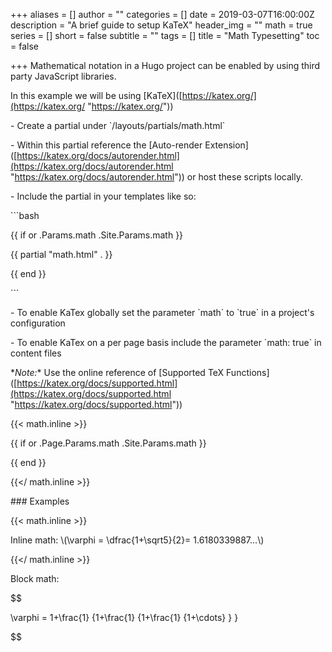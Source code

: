 +++
aliases = []
author = ""
categories = []
date = 2019-03-07T16:00:00Z
description = "A brief guide to setup KaTeX"
header_img = ""
math = true
series = []
short = false
subtitle = ""
tags = []
title = "Math Typesetting"
toc = false

+++
Mathematical notation in a Hugo project can be enabled by using third party JavaScript libraries.

<!--more-->

In this example we will be using \[KaTeX\]([https://katex.org/](https://katex.org/ "https://katex.org/"))

\- Create a partial under \`/layouts/partials/math.html\`

\- Within this partial reference the \[Auto-render Extension\]([https://katex.org/docs/autorender.html](https://katex.org/docs/autorender.html "https://katex.org/docs/autorender.html")) or host these scripts locally.

\- Include the partial in your templates like so:  

\`\`\`bash

{{ if or .Params.math .Site.Params.math }}

{{ partial "math.html" . }}

{{ end }}

\`\`\`

\- To enable KaTex globally set the parameter \`math\` to \`true\` in a project's configuration

\- To enable KaTex on a per page basis include the parameter \`math: true\` in content files

\**Note:** Use the online reference of \[Supported TeX Functions\]([https://katex.org/docs/supported.html](https://katex.org/docs/supported.html "https://katex.org/docs/supported.html"))

{{< math.inline >}}

{{ if or .Page.Params.math .Site.Params.math }}

<!-- KaTeX -->

<link rel="stylesheet" href="[https://cdn.jsdelivr.net/npm/katex@0.11.1/dist/katex.min.css](https://cdn.jsdelivr.net/npm/katex@0.11.1/dist/katex.min.css "https://cdn.jsdelivr.net/npm/katex@0.11.1/dist/katex.min.css")" integrity="sha384-zB1R0rpPzHqg7Kpt0Aljp8JPLqbXI3bhnPWROx27a9N0Ll6ZP/+DiW/UqRcLbRjq" crossorigin="anonymous">

<script defer src="[https://cdn.jsdelivr.net/npm/katex@0.11.1/dist/katex.min.js](https://cdn.jsdelivr.net/npm/katex@0.11.1/dist/katex.min.js "https://cdn.jsdelivr.net/npm/katex@0.11.1/dist/katex.min.js")" integrity="sha384-y23I5Q6l+B6vatafAwxRu/0oK/79VlbSz7Q9aiSZUvyWYIYsd+qj+o24G5ZU2zJz" crossorigin="anonymous"></script>

<script defer src="[https://cdn.jsdelivr.net/npm/katex@0.11.1/dist/contrib/auto-render.min.js](https://cdn.jsdelivr.net/npm/katex@0.11.1/dist/contrib/auto-render.min.js "https://cdn.jsdelivr.net/npm/katex@0.11.1/dist/contrib/auto-render.min.js")" integrity="sha384-kWPLUVMOks5AQFrykwIup5lo0m3iMkkHrD0uJ4H5cjeGihAutqP0yW0J6dpFiVkI" crossorigin="anonymous" onload="renderMathInElement(document.body);"></script>

{{ end }}

{{</ math.inline >}}

\### Examples

{{< math.inline >}}

<p>

Inline math: \\(\\varphi = \\dfrac{1+\\sqrt5}{2}= 1.6180339887…\\)

</p>

{{</ math.inline >}}

Block math:

$$

 \\varphi = 1+\\frac{1} {1+\\frac{1} {1+\\frac{1} {1+\\cdots} } } 

$$